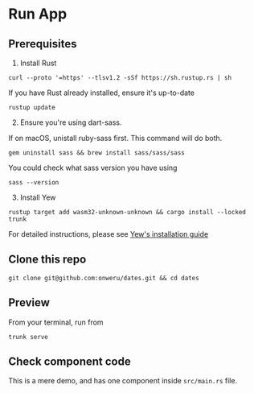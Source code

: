 # Run App

## Prerequisites

1. Install Rust

  ```shell
  curl --proto '=https' --tlsv1.2 -sSf https://sh.rustup.rs | sh
  ```

  If you have Rust already installed, ensure it's up-to-date

  ```shell
  rustup update
  ```

2. Ensure you're using dart-sass.

  If on macOS, unistall ruby-sass first. This command will do both.

  ```shell
  gem uninstall sass && brew install sass/sass/sass
  ```

  You could check what sass version you have using

  ```shell
  sass --version
  ```

3. Install Yew

  ```shell
  rustup target add wasm32-unknown-unknown && cargo install --locked trunk
  ```

For detailed instructions, please see [Yew's installation guide](https://yew.rs/docs/getting-started/introduction)

## Clone this repo

```shell
git clone git@github.com:onweru/dates.git && cd dates
```

## Preview

From your terminal, run from

```shell
trunk serve
```

## Check component code

This is a mere demo, and has one component inside `src/main.rs` file. 